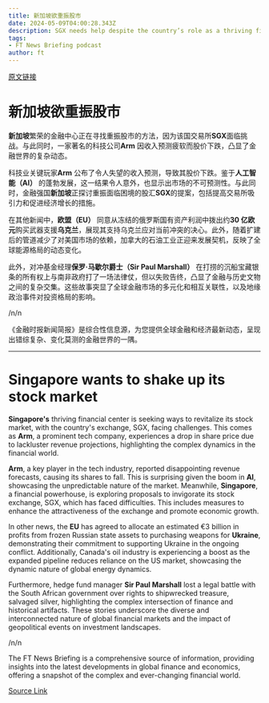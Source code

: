 ```yaml
---
title: 新加坡欲重振股市
date: 2024-05-09T04:00:28.343Z
description: SGX needs help despite the country’s role as a thriving financial centre
tags: 
- FT News Briefing podcast
author: ft
---
```


[原文链接](https://ft.com/content/3d359f06-1ee4-4746-953d-15441a967512)

# **新加坡**欲重振股市 

**新加坡**繁荣的金融中心正在寻找重振股市的方法，因为该国交易所**SGX**面临挑战。与此同时，一家著名的科技公司**Arm** 因收入预测疲软而股价下跌，凸显了金融世界的复杂动态。 

科技业关键玩家**Arm** 公布了令人失望的收入预测，导致其股价下跌。鉴于**人工智能（AI）** 的蓬勃发展，这一结果令人意外，也显示出市场的不可预测性。与此同时，金融强国**新加坡**正探讨重振面临困境的股汇**SGX**的提案，包括提高交易所吸引力和促进经济增长的措施。 

在其他新闻中，**欧盟（EU）** 同意从冻结的俄罗斯国有资产利润中拨出约**30 亿欧元**购买武器支援**乌克兰**，展现其支持乌克兰应对当前冲突的决心。此外，随着扩建后的管道减少了对美国市场的依赖，加拿大的石油工业正迎来发展契机，反映了全球能源格局的动态变化。 

此外，对冲基金经理**保罗·马歇尔爵士（Sir Paul Marshall）** 在打捞的沉船宝藏银条的所有权上与南非政府打了一场法律仗，但以失败告终，凸显了金融与历史文物之间的复杂交集。这些故事突显了全球金融市场的多元化和相互关联性，以及地缘政治事件对投资格局的影响。 

/n/n

《金融时报新闻简报》是综合性信息源，为您提供全球金融和经济最新动态，呈现出错综复杂、变化莫测的金融世界的一隅。

---

# Singapore wants to shake up its stock market 

**Singapore's** thriving financial center is seeking ways to revitalize its stock market, with the country's exchange, SGX, facing challenges. This comes as **Arm**, a prominent tech company, experiences a drop in share price due to lackluster revenue projections, highlighting the complex dynamics in the financial world. 

**Arm**, a key player in the tech industry, reported disappointing revenue forecasts, causing its shares to fall. This is surprising given the boom in **AI**, showcasing the unpredictable nature of the market. Meanwhile, **Singapore**, a financial powerhouse, is exploring proposals to invigorate its stock exchange, SGX, which has faced difficulties. This includes measures to enhance the attractiveness of the exchange and promote economic growth. 

In other news, the **EU** has agreed to allocate an estimated €3 billion in profits from frozen Russian state assets to purchasing weapons for **Ukraine**, demonstrating their commitment to supporting Ukraine in the ongoing conflict. Additionally, Canada's oil industry is experiencing a boost as the expanded pipeline reduces reliance on the US market, showcasing the dynamic nature of global energy dynamics. 

Furthermore, hedge fund manager **Sir Paul Marshall** lost a legal battle with the South African government over rights to shipwrecked treasure, salvaged silver, highlighting the complex intersection of finance and historical artifacts. These stories underscore the diverse and interconnected nature of global financial markets and the impact of geopolitical events on investment landscapes. 

/n/n

The FT News Briefing is a comprehensive source of information, providing insights into the latest developments in global finance and economics, offering a snapshot of the complex and ever-changing financial world.

[Source Link](https://ft.com/content/3d359f06-1ee4-4746-953d-15441a967512)

